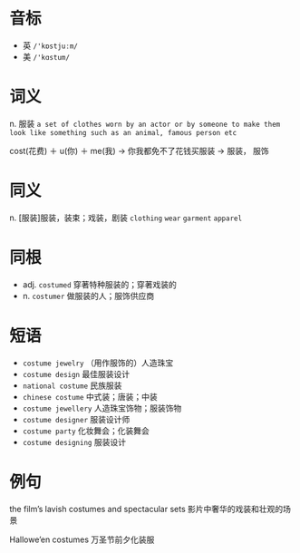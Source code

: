 # 音标

- 英 `/'kɒstjuːm/`
- 美 `/'kɑstum/`

# 词义

n. 服装
`a set of clothes worn by an actor or by someone to make them look like something such as an animal, famous person etc`



cost(花费) ＋ u(你) ＋ me(我) → 你我都免不了花钱买服装 → 服装， 服饰

# 同义

n. [服装]服装，装束；戏装，剧装
`clothing` `wear` `garment` `apparel`

# 同根

- adj. `costumed` 穿著特种服装的；穿著戏装的
- n. `costumer` 做服装的人；服饰供应商

# 短语

- `costume jewelry` （用作服饰的）人造珠宝
- `costume design` 最佳服装设计
- `national costume` 民族服装
- `chinese costume` 中式装；唐装；中装
- `costume jewellery` 人造珠宝饰物；服装饰物
- `costume designer` 服装设计师
- `costume party` 化妆舞会；化装舞会
- `costume designing` 服装设计

# 例句

the film’s lavish costumes and spectacular sets
影片中奢华的戏装和壮观的场景

Hallowe’en costumes
万圣节前夕化装服


